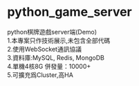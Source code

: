 # python_game_server<BR>
python棋牌遊戲server端(Demo)<BR>
1.本專案只作技術展示,未包含全部代碼<BR>
2.使用WebSocket通訊協議<BR>
3.資料庫:MySQL, Redis, MongoDB<BR>
4.單機4核8G 併發量：10000+<BR>
5.可擴充爲Cluster,高HA<BR>